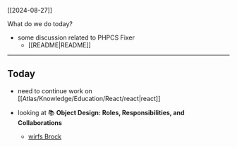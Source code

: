 [[2024-08-27]]

What do we do today?

- some discussion related to PHPCS Fixer
	- [[README|README]]

---
## Today

- need to continue work on [[Atlas/Knowledge/Education/React/react|react]]

- looking at 📚 **Object Design: Roles, Responsibilities, and Collaborations**
	- [wirfs Brock](https://www.wirfs-brock.com/DesignBooks.html)
	
